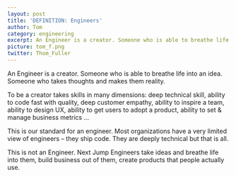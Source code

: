 ```yaml
---
layout: post
title: 'DEFINITION: Engineers'
author: Tom
category: engineering
excerpt: An Engineer is a creator. Someone who is able to breathe life into an idea. Someone who takes thoughts and makes them reality. To be a creator takes skills in many dimensions&#58; deep technical skill, ability to code fast with quality, deep customer empathy, ability to inspire a team, ability to design UX, ability to get users to adopt a product, ability to set & manage business metrics... This is our standard for an engineer. Most organizations have a very limited view of engineers – they ship code. They are deeply technical but that is all. This is not an Engineer. Next Jump Engineers take ideas and breathe life into them, build business out of them, create products that people actually use.
picture: tom_f.png
twitter: Thom_Fuller
---
```

An Engineer is a creator.  Someone who is able to breathe life into an idea.  Someone who takes thoughts and makes them reality.
 
To be a creator takes skills in many dimensions: deep technical skill, ability to code fast with quality, deep customer empathy, ability to inspire a team, ability to design UX, ability to get users to adopt a product, ability to set & manage business metrics …
 
This is our standard for an engineer.  Most organizations have a very limited view of engineers – they ship code.  They are deeply technical but that is all. 
 
This is not an Engineer.  Next Jump Engineers take ideas and breathe life into them, build business out of them, create products that people actually use.



